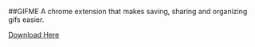 ##GIFME
A chrome extension that makes saving, sharing and organizing gifs easier.

<a href='https://chrome.google.com/webstore/detail/gif-me/aeblbmdigihnlnnmoejhagmpihfjdaab' target='_blank'>Download Here</a>
